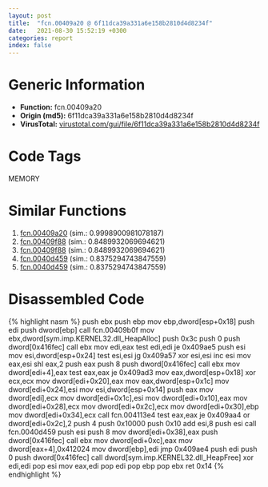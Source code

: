 ```yaml
---
layout: post
title:  "fcn.00409a20 @ 6f11dca39a331a6e158b2810d4d8234f"
date:   2021-08-30 15:52:19 +0300
categories: report
index: false
---
```


# Generic Information
- **Function:** fcn.00409a20
- **Origin (md5):** 6f11dca39a331a6e158b2810d4d8234f
- **VirusTotal:** [virustotal.com/gui/file/6f11dca39a331a6e158b2810d4d8234f][virustotal_ref]

# Code Tags
<span class="tag" id="MEMORY">MEMORY</span>


# Similar Functions

1. [fcn.00409a20][similar_1_ref] (sim.: 0.9998900981078187)
2. [fcn.00409f88][similar_2_ref] (sim.: 0.8489932069694621)
3. [fcn.00409f88][similar_3_ref] (sim.: 0.8489932069694621)
4. [fcn.0040d459][similar_4_ref] (sim.: 0.8375294743847559)
5. [fcn.0040d459][similar_5_ref] (sim.: 0.8375294743847559)


# Disassembled Code

{% highlight nasm %}
push ebx
push ebp
mov ebp,dword[esp+0x18]
push edi
push dword[ebp]
call fcn.00409b0f
mov ebx,dword[sym.imp.KERNEL32.dll_HeapAlloc]
push 0x3c
push 0
push dword[0x416fec]
call ebx
mov edi,eax
test edi,edi
je 0x409ae5
push esi
mov esi,dword[esp+0x24]
test esi,esi
jg 0x409a57
xor esi,esi
inc esi
mov eax,esi
shl eax,2
push eax
push 8
push dword[0x416fec]
call ebx
mov dword[edi+4],eax
test eax,eax
je 0x409ad3
mov eax,dword[esp+0x18]
xor ecx,ecx
mov dword[edi+0x20],eax
mov eax,dword[esp+0x1c]
mov dword[edi+0x24],esi
mov esi,dword[esp+0x14]
push eax
mov dword[edi],ecx
mov dword[edi+0x1c],esi
mov dword[edi+0x10],eax
mov dword[edi+0x28],ecx
mov dword[edi+0x2c],ecx
mov dword[edi+0x30],ebp
mov dword[edi+0x34],ecx
call fcn.004113e4
test eax,eax
je 0x409aa4
or dword[edi+0x2c],2
push 4
push 0x10000
push 0x10
add esi,8
push esi
call fcn.0040d459
push esi
push 8
mov dword[edi+0x38],eax
push dword[0x416fec]
call ebx
mov dword[edi+0xc],eax
mov dword[eax+4],0x412024
mov dword[ebp],edi
jmp 0x409ae4
push edi
push 0
push dword[0x416fec]
call dword[sym.imp.KERNEL32.dll_HeapFree]
xor edi,edi
pop esi
mov eax,edi
pop edi
pop ebp
pop ebx
ret 0x14
{% endhighlight %}


[similar_1_ref]: /report/fcn.00409a20@fbf34fa6d7da2b8e1de5133a8ca34847
[similar_2_ref]: /report/fcn.00409f88@fbf34fa6d7da2b8e1de5133a8ca34847
[similar_3_ref]: /report/fcn.00409f88@6f11dca39a331a6e158b2810d4d8234f
[similar_4_ref]: /report/fcn.0040d459@6f11dca39a331a6e158b2810d4d8234f
[similar_5_ref]: /report/fcn.0040d459@fbf34fa6d7da2b8e1de5133a8ca34847
[virustotal_ref]: https://www.virustotal.com/gui/file/6f11dca39a331a6e158b2810d4d8234f